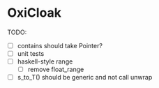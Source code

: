 # OxiCloak

TODO:
- [ ] contains should take Pointer?
- [ ] unit tests
- [ ] haskell-style range
   - [ ] remove float_range
- [ ] s_to_T() should be generic and not call unwrap
